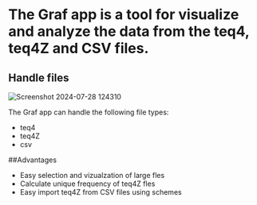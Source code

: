 # The Graf app is a tool for visualize and analyze the data from the teq4, teq4Z and CSV files.

## Handle files

![Screenshot 2024-07-28 124310](https://github.com/user-attachments/assets/5f81f632-71dd-41f3-90df-5e0be2e0a39d)

The Graf app can handle the following file types:

- teq4
- teq4Z
- csv

##Advantages

- Easy selection and vizualzation of large fles
- Calculate unique frequency of teq4Z fles
- Easy import teq4Z from CSV files using schemes
